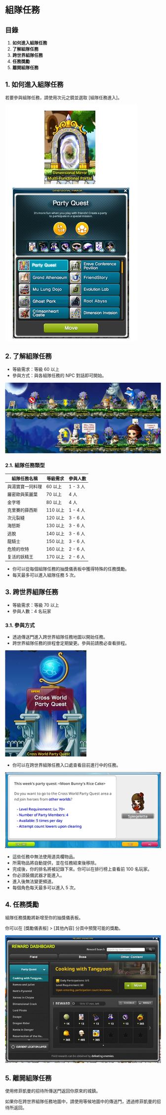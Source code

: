# 組隊任務

## 目錄

1. **如何進入組隊任務**
2. **了解組隊任務**
3. **跨世界組隊任務**
4. **任務獎勵**
5. **離開組隊任務**

## 1. 如何進入組隊任務

若要參與組隊任務，請使用次元之鏡並選取 \[組隊任務進入]。

![](../../../.gitbook/assets/image_1747236349845_844.png)

## 2. 了解組隊任務

* 等級需求：等級 60 以上
* 參與方式：與各組隊任務的 NPC 對話即可開始。

![](../../../.gitbook/assets/image_1747236349845_442.png)

### 2.1. 組隊任務類型

| 組隊任務名稱   | 等級需求   | 參與人數    |
| -------- | ------ | ------- |
| 與湯寶寶一同料理 | 60 以上  | 1 - 3 人 |
| 羅密歐與茱麗葉  | 70 以上  | 4 人     |
| 金字塔      | 80 以上  | 4 人     |
| 克里賽的薛西斯  | 110 以上 | 1 - 4 人 |
| 次元裂縫     | 120 以上 | 3 - 6 人 |
| 海怒斯      | 130 以上 | 3 - 6 人 |
| 逃脫       | 140 以上 | 3 - 6 人 |
| 龍騎士      | 150 以上 | 3 - 6 人 |
| 危險的坎特    | 160 以上 | 2 - 6 人 |
| 复活的妖精王   | 170 以上 | 2 - 6 人 |

* 你可以從每個組隊任務的抽獎儀表板中獲得特殊的任務獎勵。
* 每天最多可以進入組隊任務 5 次。

## 3. 跨世界組隊任務

* 等級需求：等級 70 以上
* 參與人數：4 名玩家

### 3.1. 參與方式

* 透過傳送門進入跨世界組隊任務地圖以開始任務。
* 跨世界組隊任務的排程會定期變更。參與前請務必查看排程。

![](../../../.gitbook/assets/image_1747236349845_386.png)

* 你可以在跨世界組隊任務入口處查看目前進行中的任務。

![](../../../.gitbook/assets/image_1747236349845_627.png)

* 這些任務中無法使用道具欄物品。
* 所需物品將自動提供，並在任務結束後移除。
* 完成後，你的排名將被記錄下來。你可以在排行榜上查看前 100 名玩家。
* 你必須裝備武器才能進入。
* 進入後無法變更頻道。
* 每個角色每天最多可以進入 5 次。

## 4. 任務獎勵

組隊任務獎勵將新增至你的抽獎儀表板。

你可以在 \[獎勵儀表板] > \[其他內容] 分頁中預覽可能的獎勵。

![](../../../.gitbook/assets/image_1747236349845_260.png)

## 5. 離開組隊任務

使用修菲凱曼的招待所傳送門返回你原來的城鎮。

如果你在跨世界組隊任務地圖中，請使用等候地圖中的傳送門，透過修菲凱曼的招待所返回。
